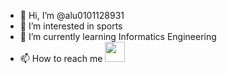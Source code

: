 - 👋 Hi, I’m @alu0101128931
- 👀 I’m interested in sports
- 🌱 I’m currently learning Informatics Engineering
- 📫 How to reach me [<img src="logos/linkedin.png" width="32">](https://www.linkedin.com/in/guillermo-martin-lorenzo-440330157/)

<!---
alu0101128931/alu0101128931 is a ✨ special ✨ repository because its `README.md` (this file) appears on your GitHub profile.
You can click the Preview link to take a look at your changes.
--->

